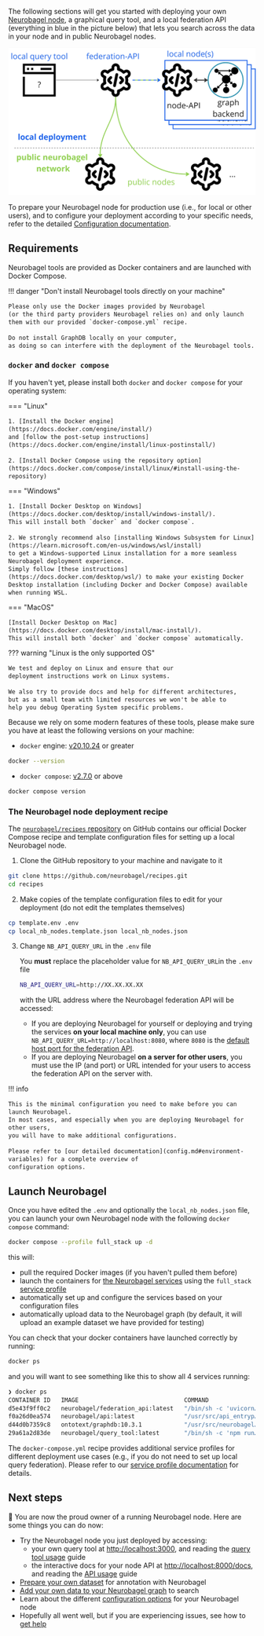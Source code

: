 The following sections will get you started
with deploying your own [Neurobagel node](config.md#available-services),
a graphical query tool, 
and a local federation API
(everything in blue in the picture below)
that lets you search across the data in your node and in public Neurobagel nodes.

![Neurobagel node](../imgs/neurobagel_local_node.jpg)

To prepare your Neurobagel node for production use (i.e., for local or other users),
and to configure your deployment according to your specific needs,
refer to the detailed [Configuration documentation](config.md).

## Requirements

Neurobagel tools are provided as Docker containers 
and are launched with Docker Compose. 

!!! danger "Don't install Neurobagel tools directly on your machine"
    
    Please only use the Docker images provided by Neurobagel 
    (or the third party providers Neurobagel relies on) and only launch
    them with our provided `docker-compose.yml` recipe.

    Do not install GraphDB locally on your computer, 
    as doing so can interfere with the deployment of the Neurobagel tools.

### `docker` and `docker compose` 
If you haven't yet, please install both `docker` and `docker compose`
for your operating system:

=== "Linux"

    1. [Install the Docker engine](https://docs.docker.com/engine/install/)
    and [follow the post-setup instructions](https://docs.docker.com/engine/install/linux-postinstall/)
    
    2. [Install Docker Compose using the repository option](https://docs.docker.com/compose/install/linux/#install-using-the-repository)

=== "Windows"

    1. [Install Docker Desktop on Windows](https://docs.docker.com/desktop/install/windows-install/). 
    This will install both `docker` and `docker compose`.

    2. We strongly recommend also [installing Windows Subsystem for Linux](https://learn.microsoft.com/en-us/windows/wsl/install)
    to get a Windows-supported Linux installation for a more seamless Neurobagel deployment experience. 
    Simply follow [these instructions](https://docs.docker.com/desktop/wsl/) to make your existing Docker Desktop installation (including Docker and Docker Compose) available when running WSL.

=== "MacOS"

    [Install Docker Desktop on Mac](https://docs.docker.com/desktop/install/mac-install/).
    This will install both `docker` and `docker compose` automatically.

??? warning "Linux is the only supported OS"

    We test and deploy on Linux and ensure that our
    deployment instructions work on Linux systems.

    We also try to provide docs and help for different architectures,
    but as a small team with limited resources we won't be able to 
    help you debug Operating System specific problems. 

Because we rely on some modern features of these
tools, please make sure you have at least the following
versions on your machine:

- `docker` engine: [v20.10.24](https://docs.docker.com/engine/release-notes/20.10/) or greater
```bash
docker --version
```
- `docker compose`: [v2.7.0](https://github.com/docker/compose/releases/tag/v2.7.0) or above
```bash
docker compose version
```

### The Neurobagel node deployment recipe

The [`neurobagel/recipes` repository](https://github.com/neurobagel/recipes) 
on GitHub contains our official
Docker Compose recipe and template configuration files for setting up a local Neurobagel node.

1. Clone the GitHub repository to your machine and navigate to it
```bash
git clone https://github.com/neurobagel/recipes.git
cd recipes
```
2. Make copies of the template configuration files to edit for your deployment (do not edit the templates themselves)
```bash
cp template.env .env
cp local_nb_nodes.template.json local_nb_nodes.json
```
3. Change `NB_API_QUERY_URL` in the `.env` file

    You **must** replace the placeholder value for `NB_API_QUERY_URL`in the `.env` file
    
    ```bash
    NB_API_QUERY_URL=http://XX.XX.XX.XX
    ```
    with the URL address where the Neurobagel federation API will be accessed:

    - If you are deploying Neurobagel for yourself or deploying and trying the services **on your local machine only**, 
   you can use `NB_API_QUERY_URL=http://localhost:8080`, where `8080` is the [default host port for the federation API](config.md#environment-variables).
    - If you are deploying Neurobagel **on a server for other users**, 
   you must use the IP (and port) or URL intended for your users to access the federation API on the server with.
   
!!! info

    This is the minimal configuration you need to make before you can launch Neurobagel.
    In most cases, and especially when you are deploying Neurobagel for other users,
    you will have to make additional configurations. 

    Please refer to [our detailed documentation](config.md#environment-variables) for a complete overview of 
    configuration options.

## Launch Neurobagel

Once you have edited the `.env` and optionally the `local_nb_nodes.json` file, 
you can launch your own Neurobagel node with the following `docker compose` command:

```bash
docker compose --profile full_stack up -d
```

this will:

- pull the required Docker images (if you haven't pulled them before)
- launch the containers for [the Neurobagel services](config.md#available-services) using the `full_stack` [service profile](config.md#available-profiles)
- automatically set up and configure the services based on your configuration files
- automatically upload data to the Neurobagel graph (by default, it will upload an example dataset we have provided for testing)

You can check that your docker containers have launched correctly by running:

```bash
docker ps
```
and you will want to see something like this to show all 4 services running:
```bash
❯ docker ps
CONTAINER ID   IMAGE                              COMMAND                  CREATED         STATUS         PORTS                                                 NAMES
d5e43f9ff0c2   neurobagel/federation_api:latest   "/bin/sh -c 'uvicorn…"   8 seconds ago   Up 8 seconds   0.0.0.0:8080->8000/tcp, :::8080->8000/tcp             recipes-federation-1
f0a26d0ea574   neurobagel/api:latest              "/usr/src/api_entryp…"   8 seconds ago   Up 8 seconds   0.0.0.0:8000->8000/tcp, :::8000->8000/tcp             recipes-api-1
d44d0b7359c8   ontotext/graphdb:10.3.1            "/usr/src/neurobagel…"   8 seconds ago   Up 8 seconds   0.0.0.0:7200->7200/tcp, :::7200->7200/tcp, 7300/tcp   recipes-graph-1
29a61a2d83de   neurobagel/query_tool:latest       "/bin/sh -c 'npm run…"   8 seconds ago   Up 8 seconds   0.0.0.0:3000->5173/tcp, :::3000->5173/tcp             recipes-query_federation-1
```

The `docker-compose.yml` recipe provides additional service profiles
for different deployment use cases (e.g., if you do not need to set up local query federation). Please refer to
our [service profile documentation](config.md#available-profiles) for details.

## Next steps

:tada: You are now the proud owner of a running Neurobagel node. Here are some things you can do now:

- Try the Neurobagel node you just deployed by accessing:
    - your own query tool at  [http://localhost:3000](http://localhost:3000), and reading the [query tool usage](../query_tool.md#usage) guide
    - the interactive docs for your node API at [http://localhost:8000/docs](http://localhost:8000/docs), and reading the [API usage](../api.md) guide
- [Prepare your own dataset](../data_prep.md) for annotation with Neurobagel
- [Add your own data to your Neurobagel graph](maintaining.md#updating-the-data-in-your-graph) to search
- Learn about the different [configuration options](config.md) for your Neurobagel node
- Hopefully all went well, but if you are experiencing issues, see how to [get help](../getting_help.md)